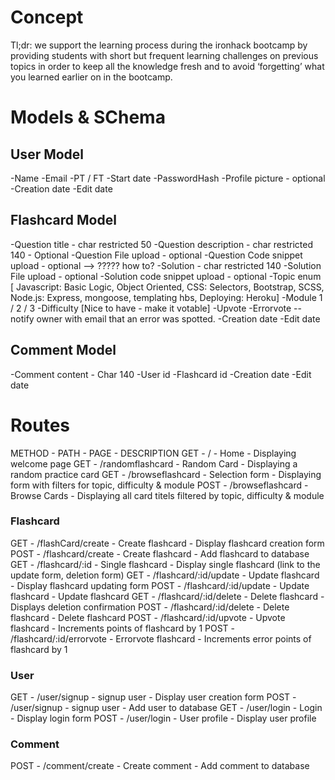 # Concept

Tl;dr: we support the learning process during the ironhack bootcamp by providing students with short but frequent learning challenges on previous topics in order to keep all the knowledge fresh and to avoid ‘forgetting’ what you learned earlier on in the bootcamp.

# Models & SChema

## User Model

-Name
-Email
-PT / FT
-Start date
-PasswordHash
-Profile picture - optional
-Creation date
-Edit date

## Flashcard Model

-Question title - char restricted 50
-Question description - char restricted 140 - Optional
-Question File upload - optional
-Question Code snippet upload - optional --> ????? how to?
-Solution - char restricted 140
-Solution File upload - optional
-Solution code snippet upload - optional
-Topic enum [ Javascript: Basic Logic, Object Oriented, CSS: Selectors, Bootstrap, SCSS, Node.js: Express, mongoose, templating hbs, Deploying: Heroku]
-Module 1 / 2 / 3
-Difficulty [Nice to have - make it votable]
-Upvote
-Errorvote -- notify owner with email that an error was spotted.
-Creation date
-Edit date

## Comment Model

-Comment content - Char 140
-User id
-Flashcard id
-Creation date
-Edit date

# Routes

METHOD - PATH - PAGE - DESCRIPTION
GET - / - Home - Displaying welcome page
GET - /randomflashcard - Random Card - Displaying a random practice card
GET - /browseflashcard - Selection form - Displaying form with filters for topic, difficulty & module
POST - /browseflashcard - Browse Cards - Displaying all card titels filtered by topic, difficulty & module

### Flashcard

GET - /flashCard/create - Create flashcard - Display flashcard creation form
POST - /flashcard/create - Create flashcard - Add flashcard to database
GET - /flashcard/:id - Single flashcard - Display single flashcard (link to the update form, deletion form)
GET - /flashcard/:id/update - Update flashcard - Display flashcard updating form
POST - /flashcard/:id/update - Update flashcard - Update flashcard
GET - /flashcard/:id/delete - Delete flashcard - Displays deletion confirmation
POST - /flashcard/:id/delete - Delete flashcard - Delete flashcard
POST - /flashcard/:id/upvote - Upvote flashcard - Increments points of flashcard by 1
POST - /flashcard/:id/errorvote - Errorvote flashcard - Increments error points of flashcard by 1

### User

GET - /user/signup - signup user - Display user creation form
POST - /user/signup - signup user - Add user to database
GET - /user/login - Login - Display login form
POST - /user/login - User profile - Display user profile

### Comment

POST - /comment/create - Create comment - Add comment to database
